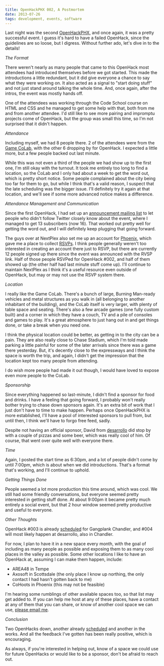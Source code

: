 ```yaml
---
title: OpenHackPHX 002, A Postmortem
date: 2013-07-26
tags: development, events, software
---
```


Last night was the second [OpenHackPHX](http://openhackphx.com), and once again, it was a pretty successful event. I guess it's hard to have a failed OpenHack, since the guidelines are so loose, but I digress. Without further ado, let's dive in to the details!

*The Format*

There weren't nearly as many people that came to this OpenHack most attendees had introduced themselves before we got started. This made the introductions a little redundant, but it did give everyone a chance to say what they were working on. It also acted as a signal to "start doing stuff" and not just stand around talking the whole time. And, once again, after the intros, the event was mostly hands off.

One of the attendees was working through the Code School course on HTML and CSS and he managed to get some help with that, both from me and from another attendee. I'd still like to see more pairing and impromptu projects come of OpenHack, but the group was small this time, so I'm not surprised that it didn't happen.

*Attendance*

Including myself, we had 8 people there. 2 of the attendees were from the [Game CoLab](http://gamecolab.org), with the other 6 dropping by for OpenHack. I expected a little more, but a few people backed out last minute.

While this was not even a third of the people we had show up to the first one, I'm still okay with the turnout. It took me entirely too long to find a location, so the CoLab and I only had about a week to get the word out, which is pretty short notice. Some people complained about the city being too far for them to go, but while I think that's a valid reason, I suspect that the late scheduling was the bigger issue. I'll definitely try it again at that location, and we'll see if some more advanced notice makes a difference.

*Attendance Management and Communication*

Since the first OpenHack, I had set up an [announcement mailing list](http://github.us7.list-manage.com/subscribe?u=fee91750c6a15b2d1a78831c4&id=b9422c0135) to let people who didn't follow Twitter closely know about the event, where I managed to get 13 subscribers (now 16). That worked out pretty well for getting the word out, and I will definitely keep plugging that going forward.

The guys over at NextPlex also set me up an account for [Phoenix](nextplex.com/phoenix-az/), which gave me a place to collect [RSVPs](http://nextplex.com/phoenix-az/calendar/events/8831-openhack-002). I think people generally weren't too interested in creating an account there just to RSVP, but there are currently 12 people signed up there since the event was announced with the RVSP link. Half of those people RSVPed for OpenHack #002, and half of them showed up (the other half had last minute stuff come up). I'll continue to maintain NextPlex as I think it's a useful resource even outside of OpenHack, but may or may not use the RSVP system there.

*Location*

I really like the Game CoLab. There's a bunch of large, Burning Man-ready vehicles and metal structures as you walk in (all belonging to another inhabitant of the building), and the CoLab itself is very larger, with plenty of table space and seating. There's also a few arcade games (one fully custom built) and a corner in which they have a couch, TV and a pile of consoles and games to play. It's a great atmosphere to just hang out in and get things done, or take a break when you need one.

I think the physical location could be better, as getting in to the city can be a pain. They are also really close to Chase Stadium, which I'm told made parking a little painful for some of the later arrivals since there was a game there yesterday. But, it's decently close to the expressways and I think the space is worth the trip, and again, I didn't get the impression that the location kept too many people from attending.

I do wish more people had made it out though, I would have loved to expose even more people to the CoLab.

*Sponsorship*

Since everything happened so last-minute, I didn't find a sponsor for food and drinks. I have a feeling that going forward, I probably won't really bother trying to chase down sponsors again. It's an extra bit of work that I just don't have to time to make happen. Perhaps once OpenHackPHX is more established, I'll have a pool of interested sponsors to pull from, but until then, I think we'll have to forgo free feed, sadly.

Despite not having an official sponsor, David from [desarrollo](http://i04545.wix.com/desarrollo#!phoenix-flight/c1bs6) did stop by with a couple of pizzas and some beer, which was really cool of him. Of course, that went over quite well with everyone there.

*Time*

Again, I posted the start time as 6:30pm, and a lot of people didn't come by until 7:00pm, which is about when we did introductions. That's a format that's working, and I'll continue to uphold.

*Getting Things Done*

People seemed a lot more production this time around, which was cool. We still had some friendly conversations, but everyone seemed pretty interested in getting stuff done. At about 9:00pm it became pretty much entirely a social event, but that 2 hour window seemed pretty productive and useful to everyone.

*Other Thoughts*

OpenHack #003 is already [scheduled](http://nextplex.com/phoenix-az/calendar/events/8959-openhack-003) for Gangplank Chandler, and #004 will most likely happen at desarrollo, also in Chandler.

For now, I plan to have it in a new space every month, with the goal of including as many people as possible and exposing them to as many cool places in the valley as possible. Some other locations I like to have an OpenHack at, assuming I can make them happen, include:

- AREA48 in Tempe
- Axosoft in Scottsdale (the only place I know up northing, the only contact I had hasn't gotten back to me)
- CoHoots in Phoenix (this may not be feasible)

I'm hearing some rumblings of other available spaces too, so that list may get added to. If you can help me host at any of these places, have a contact at any of them that you can share, or know of another cool space we can use, [please email me](mailto:openhackphx@gmail.com).

*Conclusion*

Two OpenHacks down, another already [scheduled](http://nextplex.com/phoenix-az/calendar/events/8959-openhack-003) and another in the works. And all the feedback I've gotten has been really positive, which is encouraging.

As always, if you're interested in helping out, know of a space we could use for future OpenHacks or would like to be a sponsor, don't be afraid to reach out.